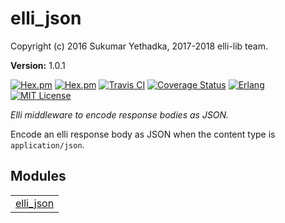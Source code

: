 

# elli_json #

Copyright (c) 2016 Sukumar Yethadka, 2017-2018 elli-lib team.

__Version:__ 1.0.1

[![Hex.pm][hex badge]][hex link]
[![Hex.pm][hex downloads]][hex link]
[![Travis CI][travis badge]][travis builds]
[![Coverage Status][coveralls badge]][coveralls link]
[![Erlang][erlang badge]][erlang downloads]
[![MIT License][license badge]](LICENSE)

*Elli middleware to encode response bodies as JSON.*

Encode an elli response body as JSON when the content type is `application/json`.

[travis badge]: https://travis-ci.org/elli-lib/elli_json.svg?branch=develop
[travis builds]: https://travis-ci.org/elli-lib/elli_json?branch=develop
[hex badge]: https://img.shields.io/hexpm/v/elli_json.svg
[hex link]: https://hex.pm/packages/elli_json
[hex downloads]: https://img.shields.io/hexpm/dt/elli_json.svg
[coveralls badge]: https://coveralls.io/repos/github/elli-lib/elli_json/badge.svg?branch=develop
[coveralls link]: https://coveralls.io/github/elli-lib/elli_json?branch=develop
[erlang badge]: https://img.shields.io/badge/erlang-%E2%89%A518.0-red.svg
[erlang downloads]: http://www.erlang.org/downloads
[license badge]: https://img.shields.io/badge/license-MIT-blue.svg


## Modules ##


<table width="100%" border="0" summary="list of modules">
<tr><td><a href="elli_json.md" class="module">elli_json</a></td></tr></table>

